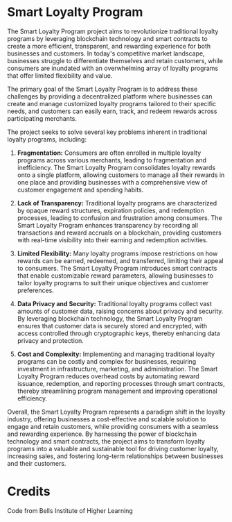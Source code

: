 # Smart Loyalty Program

The Smart Loyalty Program project aims to revolutionize traditional loyalty programs by leveraging blockchain technology and smart contracts to create a more efficient, transparent, and rewarding experience for both businesses and customers. In today's competitive market landscape, businesses struggle to differentiate themselves and retain customers, while consumers are inundated with an overwhelming array of loyalty programs that offer limited flexibility and value.

The primary goal of the Smart Loyalty Program is to address these challenges by providing a decentralized platform where businesses can create and manage customized loyalty programs tailored to their specific needs, and customers can easily earn, track, and redeem rewards across participating merchants.

The project seeks to solve several key problems inherent in traditional loyalty programs, including:

1. **Fragmentation:** Consumers are often enrolled in multiple loyalty programs across various merchants, leading to fragmentation and inefficiency. The Smart Loyalty Program consolidates loyalty rewards onto a single platform, allowing customers to manage all their rewards in one place and providing businesses with a comprehensive view of customer engagement and spending habits.

2. **Lack of Transparency:** Traditional loyalty programs are characterized by opaque reward structures, expiration policies, and redemption processes, leading to confusion and frustration among consumers. The Smart Loyalty Program enhances transparency by recording all transactions and reward accruals on a blockchain, providing customers with real-time visibility into their earning and redemption activities.

3. **Limited Flexibility:** Many loyalty programs impose restrictions on how rewards can be earned, redeemed, and transferred, limiting their appeal to consumers. The Smart Loyalty Program introduces smart contracts that enable customizable reward parameters, allowing businesses to tailor loyalty programs to suit their unique objectives and customer preferences.

4. **Data Privacy and Security:** Traditional loyalty programs collect vast amounts of customer data, raising concerns about privacy and security. By leveraging blockchain technology, the Smart Loyalty Program ensures that customer data is securely stored and encrypted, with access controlled through cryptographic keys, thereby enhancing data privacy and protection.

5. **Cost and Complexity:** Implementing and managing traditional loyalty programs can be costly and complex for businesses, requiring investment in infrastructure, marketing, and administration. The Smart Loyalty Program reduces overhead costs by automating reward issuance, redemption, and reporting processes through smart contracts, thereby streamlining program management and improving operational efficiency.

Overall, the Smart Loyalty Program represents a paradigm shift in the loyalty industry, offering businesses a cost-effective and scalable solution to engage and retain customers, while providing consumers with a seamless and rewarding experience. By harnessing the power of blockchain technology and smart contracts, the project aims to transform loyalty programs into a valuable and sustainable tool for driving customer loyalty, increasing sales, and fostering long-term relationships between businesses and their customers.

# Credits

Code from Bells Institute of Higher Learning

